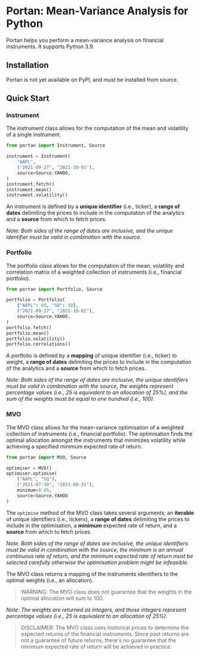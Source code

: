 # Portan: Mean-Variance Analysis for Python

Portan helps you perform a mean-variance analysis on financial instruments.
It supports Python 3.9.

## Installation

Portan is not yet available on PyPI, and must be installed from source.

## Quick Start

### Instrument

The instrument class allows for the computation of the mean and volatility
of a single instrument.

```python
from portan import Instrument, Source

instrument = Instrument(
    "AAPL",
    ("2021-09-27", "2021-10-01"),
    source=Source.YAHOO,
)
instrument.fetch()
instrument.mean()
instrument.volatility()
```

An instrument is defined by a **unique identifier** (i.e., ticker), a
**range of dates** delimiting the prices to include in the computation
of the analytics and a **source** from which to fetch prices.

_Note: Both sides of the range of dates are inclusive, and the unique identifier
must be valid in combination with the source._

### Portfolio

The portfolio class allows for the computation of the mean, volatility
and correlation matrix of a weighted collection of instruments (i.e.,
financial portfolio).

```python
from portan import Portfolio, Source

portfolio = Portfolio(
    {"AAPL": 60, "SQ": 40},
    ("2021-09-27", "2021-10-01"),
    source=Source.YAHOO,
)
portfolio.fetch()
portfolio.mean()
portfolio.volatility()
portfolio.correlations()
```

A portfolio is defined by a **mapping** of unique identifier (i.e., ticker)
to weight, a **range of dates** delimiting the prices to include in the
computation of the analytics and a **source** from which to fetch prices.

_Note: Both sides of the range of dates are inclusive, the unique
identifiers must be valid in combination with the source, the
weights represent percentage values (i.e., 25 is equivalent to an
allocation of 25%), and the sum of the weights must be equal to one
hundred (i.e., 100)._

### MVO

The MVO class allows for the mean-variance optimisation of a weighted
collection of instruments (i.e., financial portfolio). The optimisation
finds the optimal allocation amongst the instruments that minimizes
volatility while achieving a specified minimum expected rate of return.

```python
from portan import MVO, Source

optimiser = MVO()
optimiser.optimise(
    ("AAPL", "SQ"),
    ("2021-07-30", "2021-08-31"),
    minimum=0.05,
    source=Source.YAHOO
)
```

The `optimise` method of the MVO class takes several arguments; an **iterable**
of unique identifiers (i.e., tickers), a **range of dates** delimiting the
prices to include in the optimisation, a **minimum** expected
rate of return, and a **source** from which to fetch prices.

_Note: Both sides of the range of dates are inclusive, the unique
identifiers must be valid in combination with the source,
the minimum is an annual continuous rate of return, and
the minimum expected rate of return must be selected carefully otherwise
the optimisation problem might be infeasible._

The MVO class returns a mapping of the instruments identifiers to
the optimal weights (i.e., an allocation).

> WARNING: The MVO class does not guarantee that the weights in the
> optimal allocation will sum to 100.

_Note: The weights are returned as integers, and those integers represent
percentage values (i.e., 25 is equivalent to an allocation of 25%)._

> DISCLAIMER: The MVO class uses historical prices to determine
> the expected returns of the financial instruments. Since past returns
> are not a guarantee of future returns, there's no guarantee that the
> minimum expected rate of return will be achieved in practice.
